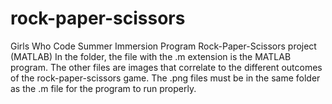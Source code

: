 # rock-paper-scissors
Girls Who Code Summer Immersion Program Rock-Paper-Scissors project (MATLAB)
In the folder, the file with the .m extension is the MATLAB program. The other files are images that correlate to the different outcomes of the rock-paper-scissors game.  The .png files must be in the same folder as the .m file for the program to run properly.

